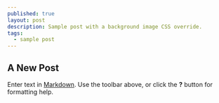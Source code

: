 ```yaml
---
published: true
layout: post
description: Sample post with a background image CSS override.
tags: 
  - sample post
---
```



## A New Post

Enter text in [Markdown](http://daringfireball.net/projects/markdown/). Use the toolbar above, or click the **?** button for formatting help.
